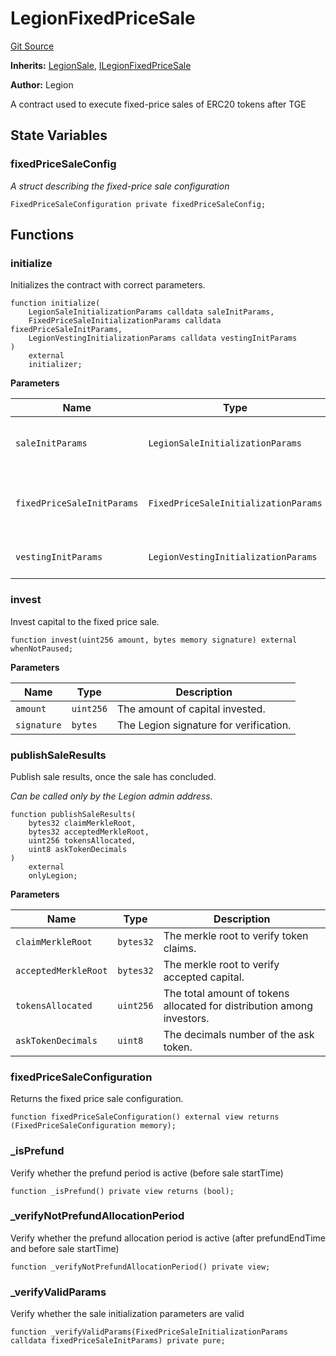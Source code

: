 # LegionFixedPriceSale
[Git Source](https://github.com/Legion-Team/evm-contracts/blob/1a165deeea33dfd2b1dca142bf23d06b547c39a3/src/LegionFixedPriceSale.sol)

**Inherits:**
[LegionSale](/src/LegionSale.sol/abstract.LegionSale.md), [ILegionFixedPriceSale](/src/interfaces/ILegionFixedPriceSale.sol/interface.ILegionFixedPriceSale.md)

**Author:**
Legion

A contract used to execute fixed-price sales of ERC20 tokens after TGE


## State Variables
### fixedPriceSaleConfig
*A struct describing the fixed-price sale configuration*


```solidity
FixedPriceSaleConfiguration private fixedPriceSaleConfig;
```


## Functions
### initialize

Initializes the contract with correct parameters.


```solidity
function initialize(
    LegionSaleInitializationParams calldata saleInitParams,
    FixedPriceSaleInitializationParams calldata fixedPriceSaleInitParams,
    LegionVestingInitializationParams calldata vestingInitParams
)
    external
    initializer;
```
**Parameters**

|Name|Type|Description|
|----|----|-----------|
|`saleInitParams`|`LegionSaleInitializationParams`|The Legion sale initialization parameters.|
|`fixedPriceSaleInitParams`|`FixedPriceSaleInitializationParams`|The fixed price sale specific initialization parameters.|
|`vestingInitParams`|`LegionVestingInitializationParams`|The vesting initialization parameters.|


### invest

Invest capital to the fixed price sale.


```solidity
function invest(uint256 amount, bytes memory signature) external whenNotPaused;
```
**Parameters**

|Name|Type|Description|
|----|----|-----------|
|`amount`|`uint256`|The amount of capital invested.|
|`signature`|`bytes`|The Legion signature for verification.|


### publishSaleResults

Publish sale results, once the sale has concluded.

*Can be called only by the Legion admin address.*


```solidity
function publishSaleResults(
    bytes32 claimMerkleRoot,
    bytes32 acceptedMerkleRoot,
    uint256 tokensAllocated,
    uint8 askTokenDecimals
)
    external
    onlyLegion;
```
**Parameters**

|Name|Type|Description|
|----|----|-----------|
|`claimMerkleRoot`|`bytes32`|The merkle root to verify token claims.|
|`acceptedMerkleRoot`|`bytes32`|The merkle root to verify accepted capital.|
|`tokensAllocated`|`uint256`|The total amount of tokens allocated for distribution among investors.|
|`askTokenDecimals`|`uint8`|The decimals number of the ask token.|


### fixedPriceSaleConfiguration

Returns the fixed price sale configuration.


```solidity
function fixedPriceSaleConfiguration() external view returns (FixedPriceSaleConfiguration memory);
```

### _isPrefund

Verify whether the prefund period is active (before sale startTime)


```solidity
function _isPrefund() private view returns (bool);
```

### _verifyNotPrefundAllocationPeriod

Verify whether the prefund allocation period is active (after prefundEndTime and before sale startTime)


```solidity
function _verifyNotPrefundAllocationPeriod() private view;
```

### _verifyValidParams

Verify whether the sale initialization parameters are valid


```solidity
function _verifyValidParams(FixedPriceSaleInitializationParams calldata fixedPriceSaleInitParams) private pure;
```

